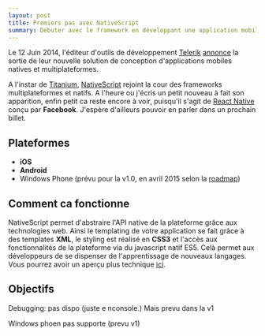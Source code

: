 ```yaml
---
layout: post
title: Premiers pas avec NativeScript
summary: Débuter avec le framework en développant une application mobile d'aggrégation de flux HackerNews.
---
```


Le 12 Juin 2014, l'éditeur d'outils de développement [Telerik](http://www.telerik.com/) [annonce](http://blogs.telerik.com/blogs/14-06-12/announcing-nativescript---cross-platform-framework-for-building-native-mobile-applications) la sortie de leur nouvelle solution de conception d'applications mobiles natives et multiplateformes.

A l'instar de [Titanium](http://www.appcelerator.com/titanium/), [NativeScript](https://www.nativescript.org/) rejoint la cour des frameworks multiplateformes et natifs.
A l'heure ou j'écris un petit nouveau à fait son apparition, enfin petit ca reste encore à voir, puisqu'il s'agit de [React Native](http://facebook.github.io/react-native/) conçu par **Facebook**. J'espère d'ailleurs pouvoir en parler dans un prochain billet.

## Plateformes

* **iOS**
* **Android**
* Windows Phone (prévu pour la v1.0, en avril 2015 selon la [roadmap](https://www.nativescript.org/roadmap))

## Comment ca fonctionne

NativeScript permet d'abstraire l'API native de la plateforme grâce aux technologies web. Ainsi le templating de votre application se fait grâce à des templates **XML**, le styling est réalisé en **CSS3** et l'accès aux fonctionnalités de la plateforme via du javascript natif ES5. Celà permet aux développeurs de se dispenser de l'apprentissage de nouveaux langages.
Vous pourrez avoir un aperçu plus technique [ici](http://javascript.developpez.com/actu/82307/Telerik-annonce-NativeScript-son-framework-Open-source-de-developpement-d-applications-mobiles-natives/).

## Objectifs




Debugging: pas dispo (juste e nconsole.) Mais prevu dans la v1

Windows phoen pas supporte (prevu v1)
